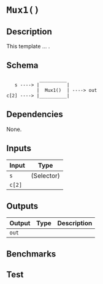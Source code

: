 # `Mux1()`

## Description

This template ... .

## Schema

```
            __________     
   s ----> |          |
           |  Mux1()  | ----> out
c[2] ----> |__________|     
```

## Dependencies

None.

## Inputs

| Input           | Type           |
| -------------   | -------------  | 
| `s`          | (Selector)     |
| `c[2]`       |                |


## Outputs

| Output        | Type           | Description     |
| ------------- | -------------  | ----------      | 
| `out`      |                |          |

## Benchmarks 

## Test